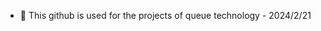 - 🌱 This github is used for the projects of queue technology - 2024/2/21


<!---
queuet/queuet is a ✨ special ✨ repository because its `README.md` (this file) appears on your GitHub profile.
You can click the Preview link to take a look at your changes.
--->
